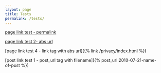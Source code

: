 ```yaml
---
layout: page
title: Tests
permalink: /tests/
---
```


[page link test - permalink](/privacy/)

[page link test 2- abs url](/privacy/index.html)

[page link test 4 - link tag with abs url]({% link /privacy/index.html %})

[post link test 1 - post_url tag with filename]({% post_url 2010-07-21-name-of-post %})

